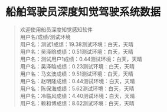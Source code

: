 # 船舶驾驶员深度知觉驾驶系统数据

> 欢迎使用船员深度知觉感知软件<br/>用户名/成绩/测试环境<br/>用户名：测试1成绩：19.38测试环境：白天，天晴<br/>用户名：吴泽晗成绩：0.51测试环境：白天，天晴<br/>用户名：测试用户1成绩：0.44测试环境：白天，天晴<br/>用户名：吴泽晗成绩：0.23测试环境：白天，天晴<br/>用户名：马玄澳成绩：9.51测试环境：白天，天晴<br/>用户名：赵明隆成绩：0.44测试环境：白天，天晴<br/>用户名：陈保海成绩：5.62测试环境：白天，天晴<br/>用户名：冷临风成绩：4.40测试环境：白天，天晴<br/>用户名：赖和博成绩：8.62测试环境：白天，天晴<br/>